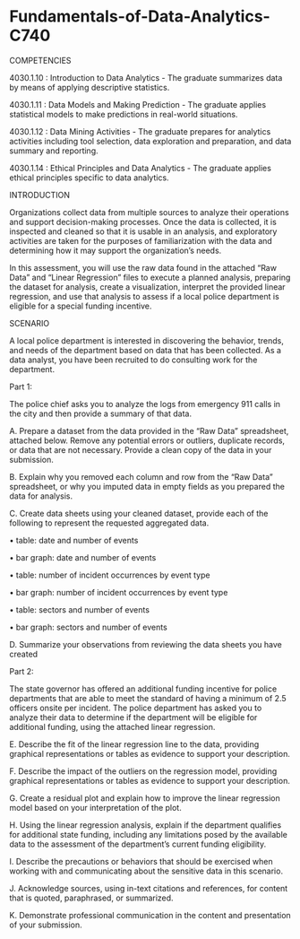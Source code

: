 # Fundamentals-of-Data-Analytics-C740

COMPETENCIES

4030.1.10 : Introduction to Data Analytics -
The graduate summarizes data by means of applying descriptive statistics.

4030.1.11 : Data Models and Making Prediction -
The graduate applies statistical models to make predictions in real-world situations.

4030.1.12 : Data Mining Activities -
The graduate prepares for analytics activities including tool selection, data exploration and preparation, and data summary and reporting.

4030.1.14 : Ethical Principles and Data Analytics -
The graduate applies ethical principles specific to data analytics.

INTRODUCTION

Organizations collect data from multiple sources to analyze their operations and support decision-making processes. Once the data is collected, it is inspected and cleaned so that it is usable in an analysis, and exploratory activities are taken for the purposes of familiarization with the data and determining how it may support the organization’s needs.

In this assessment, you will use the raw data found in the attached “Raw Data” and “Linear Regression” files to execute a planned analysis, preparing the dataset for analysis, create a visualization, interpret the provided linear regression, and use that analysis to assess if a local police department is eligible for a special funding incentive.

SCENARIO

A local police department is interested in discovering the behavior, trends, and needs of the department based on data that has been collected. As a data analyst, you have been recruited to do consulting work for the department.


Part 1:

The police chief asks you to analyze the logs from emergency 911 calls in the city and then provide a summary of that data.

A.  Prepare a dataset from the data provided in the “Raw Data” spreadsheet, attached below. Remove any potential errors or outliers, duplicate records, or data that are not necessary. Provide a clean copy of the data in your submission.

B.  Explain why you removed each  column and row from the “Raw Data” spreadsheet, or why you imputed data in empty fields as you prepared the data for analysis.

C.  Create data sheets using your cleaned dataset, provide each  of the following to represent the requested aggregated data.

•  table: date and number of events

•  bar graph: date and number of events

•  table: number of incident occurrences by event type

•  bar graph: number of incident occurrences by event type

•  table: sectors and number of events

•  bar graph: sectors and number of events

D.  Summarize your observations from reviewing the data sheets you have created


Part 2:

The state governor has offered an additional funding incentive for police departments that are able to meet the standard of having a minimum of 2.5 officers onsite per incident. The police department has asked you to analyze their data to determine if the department will be eligible for additional funding, using the attached linear regression.

E.  Describe the fit of the linear regression line to the data, providing graphical representations or tables as evidence to support your description.

F.  Describe the impact of the outliers on the regression model, providing graphical representations or tables as evidence to support your description.

G.  Create a residual plot and explain how to improve the linear regression model based on your interpretation of the plot.

H.  Using the linear regression analysis, explain if the department qualifies for additional state funding, including any limitations posed by the available data to the assessment of the department’s current funding eligibility.

I.  Describe the precautions or behaviors that should be exercised when working with and communicating about the sensitive data in this scenario.

J.  Acknowledge sources, using in-text citations and references, for content that is quoted, paraphrased, or summarized.

K.  Demonstrate professional communication in the content and presentation of your submission.
